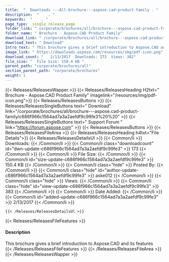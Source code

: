 ```yaml
---
title:  "  Downloads ---All-brochure---aspose.cad-product-family . " 
description:  "    . " 
keywords:  "    . " 
page_type:  single_release_page
folder_link: " corporate/brochures/all/brochure---aspose.cad-product-family/"
folder_name: " Brochure - Aspose.CAD Product Family"
download_link: " /corporate/Brochures/all/brochure---aspose.cad-product-family/c686f966c1564ad7a3a2aefdf9c99fe3"
download_text: " Download"
Intro_text: " This brochure gives a brief introduction to Aspose.CAD and its features"
image_link: " https://downloads.aspose.com/resources/img/pdf-icon.png"
download_count: "   2/13/2017  Downloads: 173  Views: 382"
file_size: "  File Size: 150.4 KB "
parent_path: "corporate/brochures/all"
section_parent_path: "corporate/brochures"
weight: 1 
---
```


{{< Releases/ReleasesWapper >}}
  {{< Releases/ReleasesHeading H2txt=" Brochure - Aspose.CAD Product Family" imagelink="/resources/img/pdf-icon.png">}}
  {{< Releases/ReleasesButtons >}}
    {{< Releases/ReleasesSingleButtons text=" Download" link="/corporate/brochures/all/brochure---aspose.cad-product-family/c686f966c1564ad7a3a2aefdf9c99fe3%20%20" >}}
    {{< Releases/ReleasesSingleButtons text=" Support Forum " link="https://forum.aspose.com" >}}
  {{< Releases/ReleasesButtons >}}
  {{< Releases/ReleasesFileArea >}}
    {{< Releases/ReleasesHeading h4txt="File Details">}}
    {{< Releases/ReleasesDetailsUl >}}
            {{< Common/li  >}} Downloads: {{< /Common/li >}} 
      {{< Common/li class="downloadcount" id="dwn-update-c686f966c1564ad7a3a2aefdf9c99fe3" >}} 173 {{< /Common/li >}} 
      {{< Common/li  >}} File Size: {{< /Common/li >}} 
      {{< Common/li id="size-update-c686f966c1564ad7a3a2aefdf9c99fe3" >}} 150.4 KB {{< /Common/li >}} 
      {{< Common/li  class="hide" >}} Posted By: {{< /Common/li >}} 
      {{< Common/li class="hide" id="author-update-c686f966c1564ad7a3a2aefdf9c99fe3" >}} aske012 {{< /Common/li >}} 
      {{< Common/li class="hide"  >}} Views: {{< /Common/li >}} 
      {{< Common/li class="hide" id="view-update-c686f966c1564ad7a3a2aefdf9c99fe3" >}} 383 {{< /Common/li >}} 
      {{< Common/li  >}} Date Added: {{< /Common/li >}} 
      {{< Common/li id="added-update-c686f966c1564ad7a3a2aefdf9c99fe3" >}} 2/13/2017 {{< /Common/li >}} 

    {{< /Releases/ReleasesDetailsUl >}}

  {{< Releases/ReleasesFileFeatures >}}
      <h4>Description</h4><div class="HTMLDescription">This brochure gives a brief introduction to Aspose.CAD and its features</div>
  {{< /Releases/ReleasesFileFeatures >}}
 {{< /Releases/ReleasesFileArea >}}
{{< /Releases/ReleasesWapper >}}


